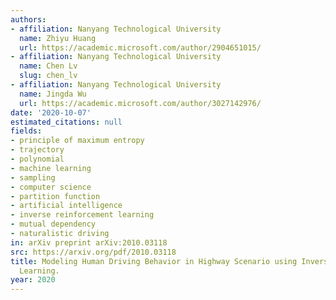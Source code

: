 ```yaml
---
authors:
- affiliation: Nanyang Technological University
  name: Zhiyu Huang
  url: https://academic.microsoft.com/author/2904651015/
- affiliation: Nanyang Technological University
  name: Chen Lv
  slug: chen_lv
- affiliation: Nanyang Technological University
  name: Jingda Wu
  url: https://academic.microsoft.com/author/3027142976/
date: '2020-10-07'
estimated_citations: null
fields:
- principle of maximum entropy
- trajectory
- polynomial
- machine learning
- sampling
- computer science
- partition function
- artificial intelligence
- inverse reinforcement learning
- mutual dependency
- naturalistic driving
in: arXiv preprint arXiv:2010.03118
src: https://arxiv.org/pdf/2010.03118
title: Modeling Human Driving Behavior in Highway Scenario using Inverse Reinforcement
  Learning.
year: 2020
---
```

